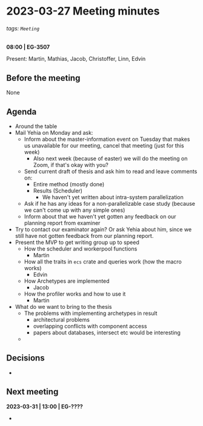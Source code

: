 # 2023-03-27 Meeting minutes
###### tags: `Meeting`
**08:00 | EG-3507**

Present: Martin, Mathias, Jacob, Christoffer, Linn, Edvin

## Before the meeting
None

## Agenda
* Around the table
* Mail Yehia on Monday and ask:
  * Inform about the master-information event on Tuesday that makes us unavailable for our meeting, cancel that meeting (just for this week)
    * Also next week (because of easter) we will do the meeting on Zoom, if that's okay with you?
  * Send current draft of thesis and ask him to read and leave comments on:
    * Entire method (mostly done)
    * Results (Scheduler)
      * We haven't yet written about intra-system parallelization
  * Ask if he has any ideas for a non-parallelizable case study (because we can't come up with any simple ones)
  * Inform about that we haven't yet gotten any feedback on our planning report from examiner
* Try to contact our examinator again? Or ask Yehia about him, since we still have not gotten feedback from our planning report.
* Present the MVP to get writing group up to speed
  * How the scheduler and workerpool functions
    * Martin
  * How all the traits in `ecs` crate and queries work (how the macro works)
    * Edvin
  * How Archetypes are implemented
    * Jacob
  * How the profiler works and how to use it 
    * Martin
* What do we want to bring to the thesis
  * The problems with implementing archetypes in result
    * architectural problems
    * overlapping conflicts with component access
    * papers about databases, intersect etc would be interesting
  * 

## Decisions
* 

## Next meeting

**2023-03-31 | 13:00 | EG-????**

* 